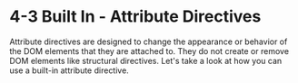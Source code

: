 # 4-3 Built In - Attribute Directives 
 
 Attribute directives are designed to change the appearance or behavior of the DOM elements that they are attached to. They do not create or remove DOM elements like structural directives. Let's take a look at how you can use a built-in attribute directive.

 